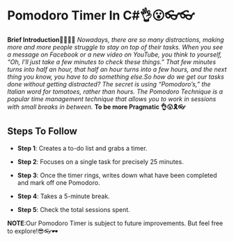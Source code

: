 # Pomodoro Timer In C#👌😮👓👓
  **Brief Introduction**🤷‍♀️🤷‍♀️
*Nowadays, there are so many distractions, making more and more people struggle to stay on top of their tasks. When you see a message on Facebook or a new video on YouTube, you think to yourself, “Oh, I’ll just take a few minutes to check these things.” That few minutes turns into half an hour, that half an hour turns into a few hours, and the next thing you know, you have to do something else.So how do we get our tasks done without getting distracted? The secret is using “Pomodoro’s,” the Italian word for tomatoes, rather than hours. The Pomodoro Technique is a popular time management technique that allows you to work in sessions with small breaks in between.*
 **To be more Pragmatic 👌😮🎗👓**

## Steps To Follow
* **Step 1**:  Creates a to-do list and grabs a timer.

* **Step 2**: Focuses on a single task for precisely 25 minutes.

* **Step 3**: Once the timer rings,  writes down what have been  completed and mark off one Pomodoro.

* **Step 4**:  Takes a 5-minute break.

* **Step 5**: Check the total sessions spent.

**NOTE**:Our Pomodoro Timer is subject to future improvements. But feel free to explore!😎👓🕶
